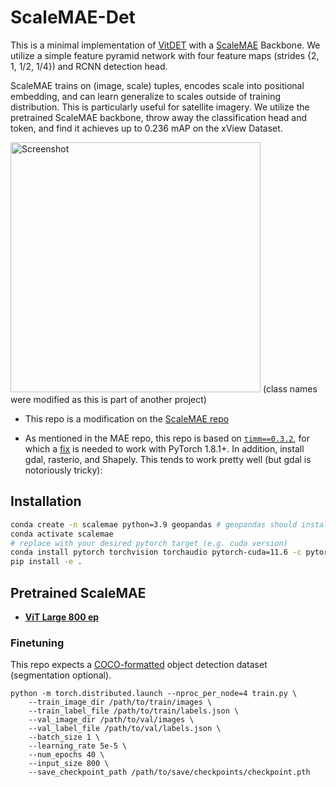 # ScaleMAE-Det

This is a minimal implementation of [VitDET](https://arxiv.org/abs/2203.16527) with a [ScaleMAE](https://arxiv.org/abs/2212.14532) Backbone. We utilize a simple feature pyramid network with four feature maps (strides {2, 1, 1/2, 1/4}) and RCNN detection head.

ScaleMAE trains on (image, scale) tuples, encodes scale into positional embedding, and can learn generalize to scales outside of training distribution. This is particularly useful for satellite imagery. We utilize the pretrained ScaleMAE backbone, throw away the classification head and token, and find it achieves up to 0.236 mAP on the xView Dataset.

<img src="https://github.com/user-attachments/assets/f657182d-09b9-43aa-af8d-3b7e5cfdb6dd" alt="Screenshot" width="400" height="400"> (class names were modified as this is part of another project)



* This repo is a modification on the [ScaleMAE repo](https://github.com/bair-climate-initiative/scale-mae)

* As mentioned in the MAE repo, this repo is based on [`timm==0.3.2`](https://github.com/rwightman/pytorch-image-models), for which a [fix](https://github.com/rwightman/pytorch-image-models/issues/420#issuecomment-776459842) is needed to work with PyTorch 1.8.1+. In addition, install gdal, rasterio, and Shapely.  This tends to work pretty well (but gdal is notoriously tricky):

## Installation
```bash
conda create -n scalemae python=3.9 geopandas # geopandas should install gdal correctly
conda activate scalemae
# replace with your desired pytorch target (e.g. cuda version)
conda install pytorch torchvision torchaudio pytorch-cuda=11.6 -c pytorch -c nvidia
pip install -e .
```

## Pretrained ScaleMAE

* [**ViT Large 800 ep**](https://github.com/bair-climate-initiative/scale-mae/releases/download/base-800/scalemae-vitlarge-800.pth)

### Finetuning
This repo expects a [COCO-formatted](https://docs.aws.amazon.com/rekognition/latest/customlabels-dg/md-coco-overview.html) object detection dataset (segmentation optional).

```
python -m torch.distributed.launch --nproc_per_node=4 train.py \
    --train_image_dir /path/to/train/images \
    --train_label_file /path/to/train/labels.json \
    --val_image_dir /path/to/val/images \
    --val_label_file /path/to/val/labels.json \
    --batch_size 1 \
    --learning_rate 5e-5 \
    --num_epochs 40 \
    --input_size 800 \
    --save_checkpoint_path /path/to/save/checkpoints/checkpoint.pth
```
